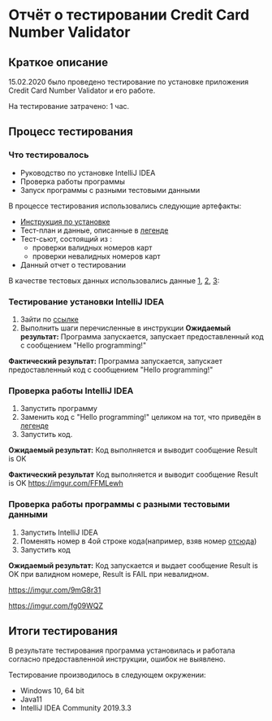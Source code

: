 # Отчёт о тестировании Credit Card Number Validator

## Краткое описание

15.02.2020 было проведено тестирование по установке приложения Credit Card Number Validator и его работе.

На тестирование затрачено: 1 час.

##  Процесс тестирования
 ### Что тестировалось
  * Руководство по установке IntelliJ IDEA
  * Проверка работы программы
  * Запуск программы с разными тестовыми данными
  
В процессе тестирования использовались следующие артефакты:
* [Инструкция по установке](https://github.com/netology-code/javaqa-homeworks/blob/master/intro/idea.md)
* Тест-план и данные, описанные в [легенде](https://github.com/netology-code/javaqa-homeworks/tree/master/intro#%D0%BB%D0%B5%D0%B3%D0%B5%D0%BD%D0%B4%D0%B0-1)
* Тест-сьют, состоящий из :
   * проверки валидных номеров карт
   * проверки невалидных номеров карт
 * Данный отчет о тестировании

В качестве тестовых данных использовались данные [1](https://github.com/netology-code/javaqa-homeworks/blob/master/intro/idea.md), [2](https://github.com/netology-code/javaqa-homeworks/tree/master/intro#%D0%BB%D0%B5%D0%B3%D0%B5%D0%BD%D0%B4%D0%B0-1), [3](https://www.freeformatter.com/credit-card-number-generator-validator.html):
### Тестирование установки IntelliJ IDEA
 1. Зайти по [ссылке](https://github.com/netology-code/javaqa-homeworks/blob/master/intro/idea.md)
 2. Выполнить шаги перечисленные в инструкции
**Ожидаемый результат:** Программа запускается, запускает предоставленный код с сообщением "Hello programming!"
 
  **Фактический результат:** Программа запускается, запускает предоставленный код с сообщением "Hello programming!"
### Проверка работы IntelliJ IDEA
1. Запустить программу
2. Заменить код с "Hello programming!" целиком на тот, что приведён в [легенде](https://github.com/netology-code/javaqa-homeworks/tree/master/intro#%D0%BB%D0%B5%D0%B3%D0%B5%D0%BD%D0%B4%D0%B0-1)
3. Запустить код.

**Ожидаемый результат:** Код выполняется и выводит сообщение Result is OK

**Фактический результат** Код выполняется и выводит сообщение Result is OK
https://imgur.com/FFMLewh
### Проверка работы программы с разными тестовыми данными
1. Запустить IntelliJ IDEA
2. Поменять номер в 4ой строке кода(например, взяв номер [отсюда](https://www.freeformatter.com/credit-card-number-generator-validator.html))
3. Запустить код

**Ожидаемый результат:** Код запускается и выдает сообщение Result is OK при валидном номере, Result is FAIL при невалидном.

https://imgur.com/9mG8r31

https://imgur.com/fg09WQZ

## Итоги тестирования
В результате тестирования программа установилась и работала согласно предоставленной инструкции, ошибок не выявлено.

Тестирование производилось в следующем окружении:
* Windows 10, 64 bit
* Java11
* IntelliJ IDEA Community 2019.3.3

